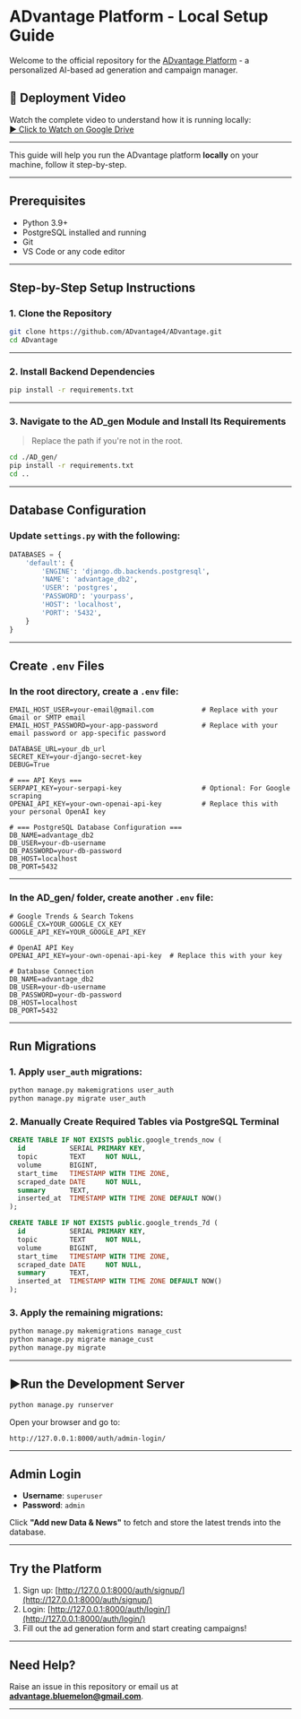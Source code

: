 # ADvantage Platform - Local Setup Guide

Welcome to the official repository for the [ADvantage Platform](https://github.com/ADvantage4/ADvantage) - a personalized AI-based ad generation and campaign manager.

## 🎥 Deployment Video

Watch the complete video to understand how it is running locally:  
[▶️ Click to Watch on Google Drive](https://drive.google.com/file/d/1KeWCzw6tdsMkPh0RsnudlJuqeeJiG-As/view?usp=drivesdk)

---


This guide will help you run the ADvantage platform **locally** on your machine, follow it step-by-step.

---

## Prerequisites

- Python 3.9+
- PostgreSQL installed and running
- Git
- VS Code or any code editor

---

## Step-by-Step Setup Instructions

### 1. Clone the Repository

```bash
git clone https://github.com/ADvantage4/ADvantage.git
cd ADvantage
```

---

### 2. Install Backend Dependencies

```bash
pip install -r requirements.txt
```

---

### 3. Navigate to the AD_gen Module and Install Its Requirements

> Replace the path if you're not in the root.

```bash
cd ./AD_gen/
pip install -r requirements.txt
cd ..
```

---

## Database Configuration

### Update `settings.py` with the following:

```python
DATABASES = {
    'default': {
        'ENGINE': 'django.db.backends.postgresql',
        'NAME': 'advantage_db2',
        'USER': 'postgres',
        'PASSWORD': 'yourpass',
        'HOST': 'localhost',
        'PORT': '5432',
    }
}
```

---

## Create `.env` Files

### In the **root directory**, create a `.env` file:

```env
EMAIL_HOST_USER=your-email@gmail.com            # Replace with your Gmail or SMTP email
EMAIL_HOST_PASSWORD=your-app-password           # Replace with your email password or app-specific password

DATABASE_URL=your_db_url 
SECRET_KEY=your-django-secret-key
DEBUG=True

# === API Keys ===
SERPAPI_KEY=your-serpapi-key                    # Optional: For Google scraping
OPENAI_API_KEY=your-own-openai-api-key          # Replace this with your personal OpenAI key

# === PostgreSQL Database Configuration ===
DB_NAME=advantage_db2
DB_USER=your-db-username
DB_PASSWORD=your-db-password
DB_HOST=localhost
DB_PORT=5432
```

---

### In the **AD_gen/** folder, create another `.env` file:

```env
# Google Trends & Search Tokens
GOOGLE_CX=YOUR_GOOGLE_CX_KEY
GOOGLE_API_KEY=YOUR_GOOGLE_API_KEY

# OpenAI API Key
OPENAI_API_KEY=your-own-openai-api-key  # Replace this with your key

# Database Connection
DB_NAME=advantage_db2
DB_USER=your-db-username
DB_PASSWORD=your-db-password
DB_HOST=localhost
DB_PORT=5432
```

---

## Run Migrations

### 1. Apply `user_auth` migrations:

```bash
python manage.py makemigrations user_auth
python manage.py migrate user_auth
```

### 2. Manually Create Required Tables via PostgreSQL Terminal

```sql
CREATE TABLE IF NOT EXISTS public.google_trends_now (
  id           SERIAL PRIMARY KEY,
  topic        TEXT     NOT NULL,
  volume       BIGINT,
  start_time   TIMESTAMP WITH TIME ZONE,
  scraped_date DATE     NOT NULL,
  summary      TEXT,
  inserted_at  TIMESTAMP WITH TIME ZONE DEFAULT NOW()
);

CREATE TABLE IF NOT EXISTS public.google_trends_7d (
  id           SERIAL PRIMARY KEY,
  topic        TEXT     NOT NULL,
  volume       BIGINT,
  start_time   TIMESTAMP WITH TIME ZONE,
  scraped_date DATE     NOT NULL,
  summary      TEXT,
  inserted_at  TIMESTAMP WITH TIME ZONE DEFAULT NOW()
);
```

### 3. Apply the remaining migrations:

```bash
python manage.py makemigrations manage_cust
python manage.py migrate manage_cust
python manage.py migrate
```

---

## ▶Run the Development Server

```bash
python manage.py runserver
```

Open your browser and go to:

```
http://127.0.0.1:8000/auth/admin-login/
```

---

## Admin Login

- **Username**: `superuser`
- **Password**: `admin`

Click **"Add new Data & News"** to fetch and store the latest trends into the database.

---

## Try the Platform

1. Sign up: [http://127.0.0.1:8000/auth/signup/](http://127.0.0.1:8000/auth/signup/)
2. Login: [http://127.0.0.1:8000/auth/login/](http://127.0.0.1:8000/auth/login/)
3. Fill out the ad generation form and start creating campaigns!

---

## Need Help?

Raise an issue in this repository or email us at **advantage.bluemelon@gmail.com**.

---
